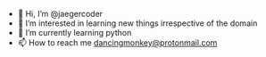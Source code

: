 - 👋 Hi, I’m @jaegercoder
- 👀 I’m interested in learning new things irrespective of the domain
- 🌱 I’m currently learning python
- 📫 How to reach me dancingmonkey@protonmail.com

<!---
jaegercoder/jaegercoder is a ✨ special ✨ repository because its `README.md` (this file) appears on your GitHub profile.
You can click the Preview link to take a look at your changes.
--->
